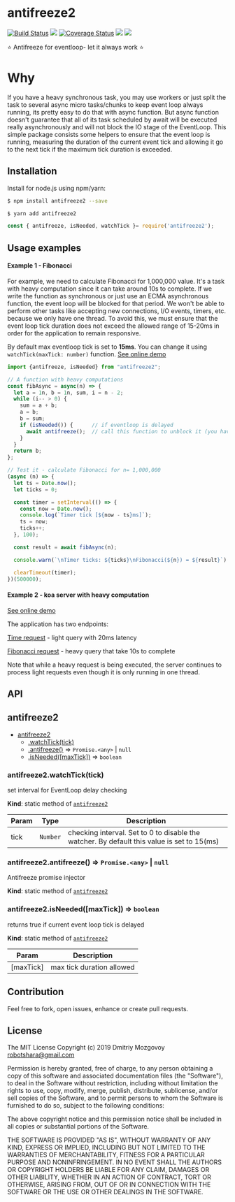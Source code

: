 # antifreeze2
[![Build Status](https://travis-ci.com/DigitalBrainJS/antifreeze2.svg?branch=master)](https://travis-ci.com/DigitalBrainJS/antifreeze2)
[![](https://badgen.net/npm/license/antifreeze2)](https://unpkg.com/antifreeze2/lib/antifreeze2.js)
[![Coverage Status](https://coveralls.io/repos/github/DigitalBrainJS/antifreeze2/badge.svg?branch=master)](https://coveralls.io/github/DigitalBrainJS/antifreeze2?branch=master)
[![](https://badgen.net/github/issues/DigitalBrainJS/antifreeze2)](https://github.com/DigitalBrainJS/antifreeze2/issues)
[![](https://badgen.net/github/stars/DigitalBrainJS/antifreeze2)](https://github.com/DigitalBrainJS/antifreeze2/stargazers)

:star: Antifreeze for eventloop- let it always work :star:

# Why
If you have a heavy synchronous task, you may use workers or just split the task to several async micro tasks/chunks
to keep event loop always running, its pretty easy to do that with async function.
But async function doesn't guarantee that all of its task scheduled by await will be executed really asynchronously
and will not block the IO stage of the EventLoop. This simple package consists some helpers to ensure that the event loop
is running, measuring the duration of the current event tick and allowing it go to the next tick if the maximum tick duration is exceeded.


## Installation

Install for node.js using npm/yarn:

``` bash
$ npm install antifreeze2 --save
```

``` bash
$ yarn add antifreeze2
```

````javascript
const { antifreeze, isNeeded, watchTick }= require('antifreeze2');
````

## Usage examples
#### Example 1 - Fibonacci
For example, we need to calculate Fibonacci for 1,000,000 value.
It's a task with heavy computation since it can take around 10s to complete.
If we write the function as synchronous or just use an ECMA asynchronous function, the event loop will be blocked for that period.
We won't be able to perform other tasks like accepting new connections, I/O events, timers, etc. because we only have one thread.
To avoid this, we must ensure that the event loop tick duration does not exceed the allowed range of 15-20ms in order for the application to remain responsive.

By default max eventloop tick is set to **15ms**. You can change it using `watchTick(maxTick: number)` function.
[See online demo](https://codesandbox.io/s/antifreeze2-basic-example-ulsvq?file=/src/index.js)
```js
import {antifreeze, isNeeded} from "antifreeze2";

// A function with heavy computations
const fibAsync = async(n) => {
  let a = 1n, b = 1n, sum, i = n - 2;
  while (i-- > 0) {
    sum = a + b;
    a = b;
    b = sum;
    if (isNeeded()) {      // if eventloop is delayed
      await antifreeze();  // call this function to unblock it (you have to do this from time to time)
    }
  }
  return b;
};

// Test it - calculate Fibonacci for n= 1,000,000
(async (n) => {
  let ts = Date.now();
  let ticks = 0;

  const timer = setInterval(() => {
    const now = Date.now();
    console.log(`Timer tick [${now - ts}ms]`);
    ts = now;
    ticks++;
  }, 100);

  const result = await fibAsync(n);

  console.warn(`\nTimer ticks: ${ticks}\nFibonacci(${n}) = ${result}`)

  clearTimeout(timer);
})(500000);
```

#### Example 2 - koa server with heavy computation

[See online demo](https://codesandbox.io/s/festive-pine-fwehi?file=/src/index.js)

The application has two endpoints:

[Time request](https://fwehi.sse.codesandbox.io/time) - light query with 20ms latency

[Fibonacci request](https://fwehi.sse.codesandbox.io/fibonacci/1000000) - heavy query that take 10s to complete

Note that while a heavy request is being executed, the server continues to process light requests even though it is only running in one thread.

## API

<a name="module_antifreeze2"></a>

## antifreeze2

* [antifreeze2](#module_antifreeze2)
    * [.watchTick(tick)](#module_antifreeze2.watchTick)
    * [.antifreeze()](#module_antifreeze2.antifreeze) ⇒ <code>Promise.&lt;any&gt;</code> \| <code>null</code>
    * [.isNeeded([maxTick])](#module_antifreeze2.isNeeded) ⇒ <code>boolean</code>

<a name="module_antifreeze2.watchTick"></a>

### antifreeze2.watchTick(tick)
set interval for EventLoop delay checking

**Kind**: static method of [<code>antifreeze2</code>](#module_antifreeze2)  

| Param | Type | Description |
| --- | --- | --- |
| tick | <code>Number</code> | checking interval. Set to 0 to disable the watcher. By default this value is set to 15(ms) |

<a name="module_antifreeze2.antifreeze"></a>

### antifreeze2.antifreeze() ⇒ <code>Promise.&lt;any&gt;</code> \| <code>null</code>
Antifreeze promise injector

**Kind**: static method of [<code>antifreeze2</code>](#module_antifreeze2)  
<a name="module_antifreeze2.isNeeded"></a>

### antifreeze2.isNeeded([maxTick]) ⇒ <code>boolean</code>
returns true if current event loop tick is delayed

**Kind**: static method of [<code>antifreeze2</code>](#module_antifreeze2)  

| Param | Description |
| --- | --- |
| [maxTick] | max tick duration allowed |



## Contribution
Feel free to fork, open issues, enhance or create pull requests.
## License

The MIT License
Copyright (c) 2019 Dmitriy Mozgovoy <robotshara@gmail.com>

Permission is hereby granted, free of charge, to any person obtaining a copy of this software and associated documentation files (the "Software"), to deal in the Software without restriction, including without limitation the rights to use, copy, modify, merge, publish, distribute, sublicense, and/or sell copies of the Software, and to permit persons to whom the Software is furnished to do so, subject to the following conditions:

The above copyright notice and this permission notice shall be included in all copies or substantial portions of the Software.

THE SOFTWARE IS PROVIDED "AS IS", WITHOUT WARRANTY OF ANY KIND, EXPRESS OR IMPLIED, INCLUDING BUT NOT LIMITED TO THE WARRANTIES OF MERCHANTABILITY, FITNESS FOR A PARTICULAR PURPOSE AND NONINFRINGEMENT. IN NO EVENT SHALL THE AUTHORS OR COPYRIGHT HOLDERS BE LIABLE FOR ANY CLAIM, DAMAGES OR OTHER LIABILITY, WHETHER IN AN ACTION OF CONTRACT, TORT OR OTHERWISE, ARISING FROM, OUT OF OR IN CONNECTION WITH THE SOFTWARE OR THE USE OR OTHER DEALINGS IN THE SOFTWARE.

